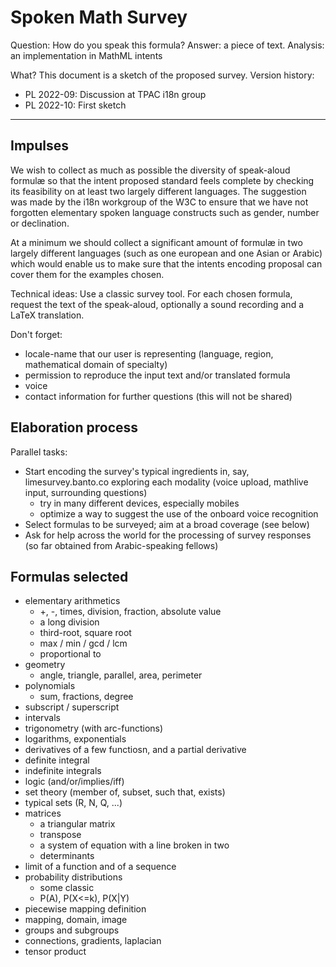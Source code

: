 # Spoken Math Survey

Question: How do you speak this formula?
Answer: a piece of text.
Analysis: an implementation in MathML intents

What? This document is a sketch of the proposed survey. 
Version history:
- PL 2022-09: Discussion at TPAC i18n group
- PL 2022-10: First sketch
- - -

## Impulses
We wish to collect as much as possible the diversity of speak-aloud formulæ so that the intent proposed standard feels complete by checking its feasibility on at least two largely different languages.
The suggestion was made by the i18n workgroup of the W3C to ensure that we have not forgotten elementary spoken language constructs such as gender, number or declination.

At a minimum we should collect a significant amount of formulæ in two largely different languages (such as one european and one Asian or Arabic) which would enable us to make sure that the intents encoding proposal can cover them for the examples chosen.

Technical ideas: Use a classic survey tool. For each chosen formula, request the text of the speak-aloud, optionally a sound recording and a LaTeX translation.

Don't forget:
- locale-name that our user is representing (language, region, mathematical domain of specialty)
- permission to reproduce the input text and/or translated formula
- voice
- contact information for further questions (this will not be shared)

## Elaboration process

Parallel tasks:

- Start encoding the survey's typical ingredients in, say, limesurvey.banto.co exploring each modality (voice upload, mathlive input, surrounding questions)
	- try in many different devices, especially mobiles
	- optimize a way to suggest the use of the onboard voice recognition
- Select formulas to be surveyed; aim at a broad coverage (see below)
- Ask for help across the world for the processing of survey responses (so far obtained from Arabic-speaking fellows)

## Formulas selected

* elementary arithmetics
	* +, -, times, division, fraction, absolute value
	* a long division
	* third-root, square root
	* max / min / gcd / lcm
	* proportional to
* geometry
	* angle, triangle, parallel, area, perimeter
* polynomials
	* sum, fractions, degree
* subscript / superscript
* intervals
* trigonometry (with arc-functions)
* logarithms, exponentials
* derivatives of a few functiosn, and a partial derivative
* definite integral
* indefinite integrals
* logic (and/or/implies/iff)
* set theory (member of, subset, such that, exists)
* typical sets (R, N, Q, ...)
* matrices
	* a triangular matrix
	* transpose
	* a system of equation with a line broken in two
	* determinants
* limit of a function and of a sequence
* probability distributions
	* some classic
	* P(A), P(X<=k), P(X|Y)
* piecewise mapping definition
* mapping, domain, image
* groups and subgroups
* connections, gradients, laplacian
* tensor product
